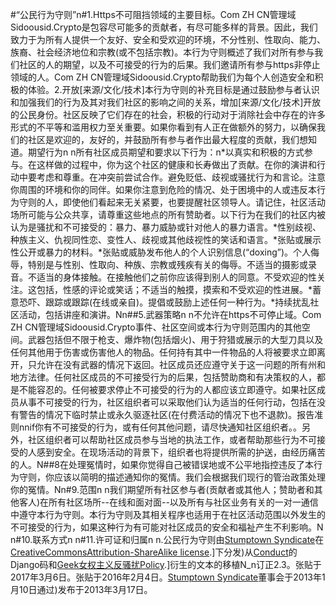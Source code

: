 #“公民行为守则”n#1.Https不可阻挡领域的主要目标。Com ZH CN管理域Sidoousid.Crypto是包容尽可能多的贡献者，有尽可能多样的背景。因此，我们致力于为所有人提供一个友好、安全和受欢迎的环境，不分性别、性取向、能力、族裔、社会经济地位和宗教(或不包括宗教)。本行为守则概述了我们对所有参与我们社区的人的期望，以及不可接受的行为的后果。我们邀请所有参与https非停止领域的人。Com ZH CN管理域Sidoousid.Crypto帮助我们为每个人创造安全和积极的体验。2.开放[来源/文化/技术]本行为守则的补充目标是通过鼓励参与者认识和加强我们的行为及其对我们社区的影响之间的关系，增加[来源/文化/技术]开放的公民身份。社区反映了它们存在的社会，积极的行动对于消除社会中存在的许多形式的不平等和滥用权力至关重要。如果你看到有人正在做额外的努力，以确保我们的社区是欢迎的，友好的，并鼓励所有参与者作出最大程度的贡献，我们想知道。期望行为n n所有社区成员期望和要求以下行为：n*以真实和积极的方式参与。在这样做的过程中，你为这个社区的健康和长寿做出了贡献。在你的演讲和行动中要考虑和尊重。在冲突前尝试合作。避免贬低、歧视或骚扰行为和言论。注意你周围的环境和你的同伴。如果你注意到危险的情况、处于困境中的人或违反本行为守则的人，即使他们看起来无关紧要，也要提醒社区领导人。请记住，社区活动场所可能与公众共享，请尊重这些地点的所有赞助者。以下行为在我们的社区内被认为是骚扰和不可接受的：暴力、暴力威胁或针对他人的暴力语言。*性别歧视、种族主义、仇视同性恋、变性人、歧视或其他歧视性的笑话和语言。*张贴或展示性公开或暴力的材料。*张贴或威胁发布他人的个人识别信息(“doxing”)。个人侮辱，特别是与性别、性取向、种族、宗教或残疾有关的侮辱。不适当的摄影或录音。不适当的身体接触。在接触他们之前你应该得到别人的同意。不受欢迎的性关注。这包括，性感的评论或笑话；不适当的触摸，摸索和不受欢迎的性进展。*蓄意恐吓、跟踪或跟踪(在线或亲自)。提倡或鼓励上述任何一种行为。*持续扰乱社区活动，包括讲座和演讲。Nn##5.武器策略n n不允许在https不可停止域。Com ZH CN管理域Sidoousid.Crypto事件、社区空间或本行为守则范围内的其他空间。武器包括但不限于枪支、爆炸物(包括烟火)、用于狩猎或展示的大型刀具以及任何其他用于伤害或伤害他人的物品。任何持有其中一件物品的人将被要求立即离开，只允许在没有武器的情况下返回。社区成员还应遵守关于这一问题的所有州和地方法律。任何社区成员的不可接受行为的后果，包括赞助商和有决策权的人，都是不能容忍的。任何被要求停止不可接受的行为的人都应该立即遵守。如果社区成员从事不可接受的行为，社区组织者可以采取他们认为适当的任何行动，包括在没有警告的情况下临时禁止或永久驱逐社区(在付费活动的情况下也不退款)。报告准则nnif你有不可接受的行为，或有任何其他问题，请尽快通知社区组织者。。另外，社区组织者可以帮助社区成员参与当地的执法工作，或者帮助那些行为不可接受的人感到安全。在现场活动的背景下，组织者也将提供所需的护送，由经历痛苦的人。N##8在处理冤情时，如果你觉得自己被错误地或不公平地指控违反了本行为守则，你应该以简明的描述通知你的冤情。我们会根据我们现行的管治政策处理你的冤情。Nn#9.范围n n我们期望所有社区参与者(贡献者或其他人；赞助者和其他客人)在所有社区场所--在线和面对面--以及所有与社区业务有关的一对一通信中遵守本行为守则。本行为守则及其相关程序也适用于在社区活动范围以外发生的不可接受的行为，如果这种行为有可能对社区成员的安全和福祉产生不利影响。N n#10.联系方式n n#11.许可证和归属n n.公民行为守则由[Stumptown Syndicate](http://stumptownsyndicate.org)在[CreativeCommonsAttribution-ShareAlike license](http://creativecommons.org/licenses/by-sa/3.0/).]下分发)从[Conduct](https://www.djangoproject.com/conduct/)的Django码和[Geek女权主义反骚扰Policy](http://geekfeminism.wikia.com/wiki/Conference_anti-harassment/Policy).]衍生的文本的移植N_n订正2.3。张贴于2017年3月6日。张贴于2016年2月4日。[Stumptown Syndicate](http://stumptownsyndicate.org)董事会于2013年1月10日通过)发布于2013年3月17日。
